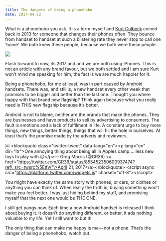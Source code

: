 ```yaml
---
title: The dangers of being a phonehobo
date: 2017-04-22
---
```

What is a phonehobo you ask. It is a term myself and [Kurt Colbeck][1] coined back in 2013 for someone that changes their phones often. They bounce from handset to handset at such a blistering rate they never stop to call one ‘home’. We both knew these people, because we both were these people.

![][image-1]

Flash forward to now, its 2017 and and we are both using iPhones. This is not an article with any brand favour, but we both settled and I am sure Kurt won’t mind me speaking for him, the fact is we are much happier for it.

Being a phonehobo, for me at least, was in part caused by Android handsets. There was, and still is, a new handset every other week that promises to be bigger and better than the last one. Thought you where happy with that brand new flagship? Think again because what you really need is THIS new flagship because it’s better.

Android is not to blame, neither are the brands that make the phones. They are businesses and have products to sell by advertising to consumers. The fault is emotions and a lack of fulfilment in life. A constant urge to buy more things, new things, better things, things that will fill the hole in ourselves. At least that’s the promise made by the adverts and reviewers.

￼
\<blockquote class="twitter-tweet" data-lang="en"\>\<p lang="en" dir="ltr"\>One annoying thing about being all in Apples camp.... less new toys to play with ☹️\</p\>&mdash; Greg Morris (@GR36) \<a href="https://twitter.com/GR36/status/855452350600937474?ref\_src=twsrc%5Etfw"\>April 21, 2017\</a\>\</blockquote\> \<script async src="https://platform.twitter.com/widgets.js" charset="utf-8"\>\</script\> 

You might have exactly the same story with phones, or cars, or clothes or anything you can think of. When really the truth is, buying something won’t make you feel better. I was just hiding behind my stuff, and promising myself that the next one would be THE ONE.

I still get pangs now. Each time a new Android handset is released I think about buying it. It doesn’t do anything different, or better, it ads nothing valuable to my life. Yet I still want to but it!

The only thing that can make me happy is me — not a phone. That’s the danger of being a phonehobo, watch out.

[1]:	https://www.twitter.com/kurtcolbeck "Kurt Colbeck"

[image-1]:	https://cdn-images-1.medium.com/max/800/1*Atb5zYaL_Wlr5W7c1spXiw@2x.jpeg